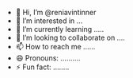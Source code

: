 - 👋 Hi, I’m @reniavintinner
- 👀 I’m interested in ...
- 🌱 I’m currently learning .....
- 💞️ I’m looking to collaborate on ....
- 📫 How to reach me ......
- 😄 Pronouns: ..........
- ⚡ Fun fact: ........

<!---
reniavintinner/reniavintinner is a ✨ special ✨ repository because its `README.md` (this file) appears on your GitHub profile.
You can click the Preview link to take a look at your changes.
--->
